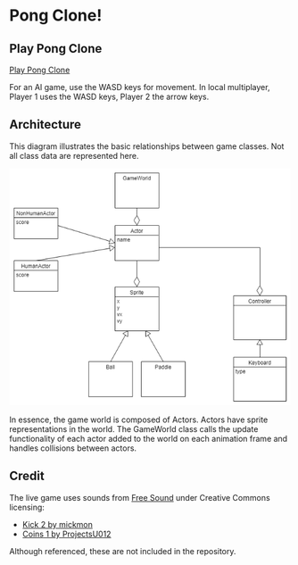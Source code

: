 # Pong Clone!

## Play Pong Clone
[Play Pong Clone](http://christianwood.net/labs/pong/)

For an AI game, use the WASD keys for movement.
In local multiplayer, Player 1 uses the WASD keys, Player 2 the arrow keys.

## Architecture
This diagram illustrates the basic relationships between game classes. Not all class data are represented here.

![Screenshot of Diagram](https://raw.githubusercontent.com/cwood821/pong-clone/master/assets/model-v4.png)

In essence, the game world is composed of Actors. Actors have sprite representations in the world. The GameWorld class calls the update functionality of each actor added to the world on each animation frame and handles collisions between actors.


## Credit
The live game uses sounds from [Free Sound](http://freesound.org/) under Creative Commons licensing:
- [Kick 2 by mickmon](http://freesound.org/people/mickmon/sounds/176833/)
- [Coins 1 by ProjectsU012](http://freesound.org/people/ProjectsU012/sounds/341695/)

Although referenced, these are not included in the repository.
